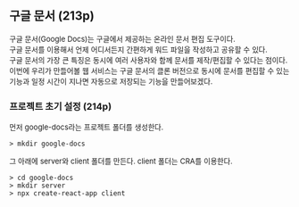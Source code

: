 ## 구글 문서 (213p)

<font size=2>구글 문서(Google Docs)는 구글에서 제공하는 온라인 문서 편집 도구이다.</font><br />
<font size=2>구글 문서를 이용해서 언제 어디서든지 간편하게 워드 파일을 작성하고 공유할 수 있다.</font><br />
<font size=2>구글 문서의 가장 큰 특징은 동시에 여러 사용자와 함께 문서를 제작/편집할 수 있다는 점이다.</font><br />
<font size=2>이번에 우리가 만들어볼 웹 서비스는 구글 문서의 클론 버전으로 동시에 문서를 편집할 수 있는 기능과 일정 시간이 지나면 자동으로 저장되는 기능을 만들어보겠다.</font><br />

### 프로젝트 초기 설정 (214p)

<font size=2>먼저 google-docs라는 프로젝트 폴더를 생성한다.</font><br />

```
> mkdir google-docs
```

<font size=2>그 아래에 server와 client 폴더를 만든다. client 폴더는 CRA를 이용한다.</font><br />

```
> cd google-docs
> mkdir server
> npx create-react-app client
```

<font size=2></font><br />
<font size=2></font><br />
<font size=2></font><br />
<font size=2></font><br />
<font size=2></font><br />